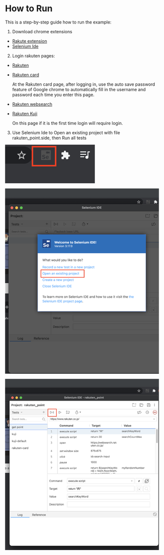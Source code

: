 # How to Run
This is a step-by-step guide how to run the example:

1. Download chrome extensions
- [Rakute extension](https://toolbar.rakuten.co.jp/intro/install/chrome/)
- [Selenium Ide](https://chrome.google.com/webstore/detail/selenium-ide/mooikfkahbdckldjjndioackbalphokd)

2. Login rakuten pages: 
- [Rakuten](https://www.rakuten.co.jp/)
- [Rakuten card](https://www.rakuten-card.co.jp/e-navi/index.xhtml)

  At the Rakuten card page, after logging in, use the auto save password feature of Google chrome to automatically fill in the username and password each time you enter this page.

- [Rakuten websearch](https://websearch.rakuten.co.jp/login.html?tool_id=1)

- [Rakuten Kuji](https://kuji.rakuten.co.jp/256356cd1a)

  On this page if it is the first time login will require login.

3. Use Selenium Ide to Open an existing project with file rakuten_point.side, then Run all tests

![3_1](./images/3_1.png)

![3_2](./images/3_2.png)

![3_3](./images/3_3.png)